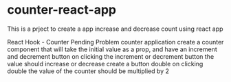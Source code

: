 # counter-react-app
This is a prject to create a app increase and decrease count using react app


React Hook - Counter Pending
Problem
counter application
create a counter component that will take the initial value as a prop, and have an increment and decrement button
on clicking the increment or decrement button the value should increase or decrease
create a button double
on clicking double the value of the counter should be multiplied by 2
